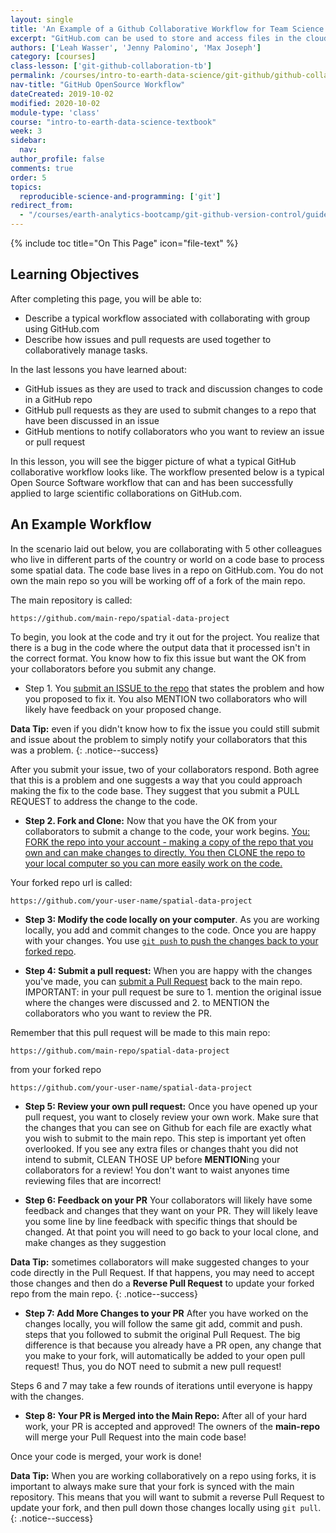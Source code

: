 ```yaml
---
layout: single
title: 'An Example of a Github Collaborative Workflow for Team Science'
excerpt: "GitHub.com can be used to store and access files in the cloud using GitHub repositories. Learn how to submit pull requests on GitHub.com to suggest changes to a GitHub repository."
authors: ['Leah Wasser', 'Jenny Palomino', 'Max Joseph']
category: [courses]
class-lesson: ['git-github-collaboration-tb']
permalink: /courses/intro-to-earth-data-science/git-github/github-collaboration/github-for-collaboration-open-science-workflow/
nav-title: "GitHub OpenSource Workflow"
dateCreated: 2019-10-02
modified: 2020-10-02
module-type: 'class'
course: "intro-to-earth-data-science-textbook"
week: 3
sidebar:
  nav:
author_profile: false
comments: true
order: 5
topics:
  reproducible-science-and-programming: ['git']
redirect_from:
  - "/courses/earth-analytics-bootcamp/git-github-version-control/guided-activity-pull-request/"
---
```

{% include toc title="On This Page" icon="file-text" %}

<div class='notice--success' markdown="1">

## <i class="fa fa-graduation-cap" aria-hidden="true"></i> Learning Objectives

After completing this page, you will be able to:

* Describe a typical workflow associated with collaborating with group using GitHub.com
* Describe how issues and pull requests are used together to collaboratively manage tasks.

</div>

In the last lessons you have learned about:

* GitHub issues as they are used to track and discussion changes to code in a GitHub repo
* GitHub pull requests as they are used to submit changes to a repo that have been discussed in an issue
* GitHub mentions to notify collaborators who you want to review an issue or pull request

In this lesson, you will see the bigger picture of what a typical GitHub collaborative 
workflow looks like. The workflow presented below is a typical Open Source 
Software workflow that can and has been successfully applied to large scientific 
collaborations on GitHub.com. 

## An Example Workflow 

In the scenario laid out below, you are collaborating with 5 other colleagues
who live in different parts of the country or world on a code base to process
some spatial data. The code base lives in a repo on GitHub.com. You do not own 
the main repo so you will be working off of a fork of the main repo.

The main repository is called:

`https://github.com/main-repo/spatial-data-project`

To begin, you look at the code and try it out for the project. You realize that 
there is a bug in the code where the output data that it processed isn't in the correct format. You know how to fix this issue but want the OK from your collaborators
before you submit any change. 

* Step 1. You <a href="https://www.earthdatascience.org/courses/intro-to-earth-data-science/git-github/github-collaboration/github-issues-to-document-and-manage-repo-changes/">submit an ISSUE to the repo</a> that states the problem and how you proposed to fix it. You also MENTION two collaborators who will likely have feedback on your proposed change. 

<i class="fa fa-star"></i> **Data Tip:** even if you didn't know how to fix the issue you could still submit and issue about the problem to simply notify your collaborators that this was a problem. 
{: .notice--success}

After you submit your issue, two of your collaborators respond. Both agree that this is a problem and one suggests a way that you could approach making the fix to the code base. 
They suggest that you submit a PULL REQUEST to address the change to the code. 

* **Step 2. Fork and Clone:** Now that you have the OK from your collaborators to submit a change to the code, your work begins. <a href="{{ site.url }}/courses/intro-to-earth-data-science/git-github/version-control/fork-clone-github-repositories/">You: FORK the repo into your account - making a copy of the repo that you own and can make changes to directly. You then CLONE the repo to your local computer so you can more easily work on the code.</a> 

Your forked repo url is called:

`https://github.com/your-user-name/spatial-data-project`


* **Step 3: Modify the code locally on your computer**. As you are working locally, you add and commit changes to the code. Once you are happy with your changes. You use <a href="{{ site.url }}/courses/intro-to-earth-data-science/git-github/version-control/git-commands/">`git push` to push the changes back to your forked repo</a>. 

* **Step 4: Submit a pull request:** When you are happy with the changes you've made, you can <a href="{{ site.url }}/courses/intro-to-earth-data-science/git-github/github-collaboration/how-to-submit-pull-requests-on-github/">submit a Pull Request</a> back to the main repo. IMPORTANT: in your pull request be sure to 1. mention the original issue where the changes were discussed and 2. to MENTION the collaborators who you want to review the PR. 

Remember that this pull request will be made to this main repo:

`https://github.com/main-repo/spatial-data-project`

from your forked repo

`https://github.com/your-user-name/spatial-data-project`

* **Step 5: Review your own pull request:** Once you have opened up your pull request, you want to closely review your own work. Make sure that the changes that you can see on Github for each file are exactly what you wish to submit to the main repo. This step is important yet often overlooked. If you see any extra files or changes thaht you did not intend to submit, CLEAN THOSE UP before **MENTION**ing your collaborators for a review! You don't want to waist anyones time reviewing files that are incorrect!  

* **Step 6: Feedback on your PR** Your collaborators will likely have some feedback and changes that they want on your PR. They will likely leave you some line by line feedback with specific things that should be changed. At that point you will need to go back to your local clone, and make changes as they suggestion

<i class="fa fa-star"></i> **Data Tip:** sometimes collaborators will make suggested changes to your code directly in the Pull Request. If that happens, you may need to accept those changes and then do a **Reverse Pull Request** to update your forked repo from the main repo. 
{: .notice--success}

* **Step 7: Add More Changes to your PR** After you have worked on the changes locally, you will follow the same git add, commit and push. steps that you followed to submit the original Pull Request. The big difference is that because you already have a PR open, any change that you make to your fork, will automatically be added to your open pull request! Thus, you do NOT need to submit a new pull request!

Steps 6 and 7 may take a few rounds of iterations until everyone is happy with the changes. 

* **Step 8: Your PR is Merged into the Main Repo:** After all of your hard work, your PR is accepted and approved! The owners of the **main-repo** will merge your Pull Request into the main code base!

Once your code is merged, your work is done! 

<i class="fa fa-star"></i> **Data Tip:** When you are working collaboratively on a repo using forks, it is important to always make sure that your fork is synced with the main repository. This means that you will want to submit a reverse Pull Request to update your fork, and then pull down those changes locally using `git pull`.
{: .notice--success}


